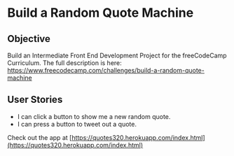 # Build a Random Quote Machine

Objective 
------

Build an Intermediate Front End Development Project for the freeCodeCamp Curriculum. 
The full description is here: https://www.freecodecamp.com/challenges/build-a-random-quote-machine

User Stories
------

* I can click a button to show me a new random quote.
* I can press a button to tweet out a quote.

Check out the app at [https://quotes320.herokuapp.com/index.html](https://quotes320.herokuapp.com/index.html)